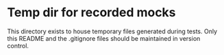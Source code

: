 Temp dir for recorded mocks
===

This directory exists to house temporary files generated during tests.
Only this README and the .gitignore files should be maintained in version control.



